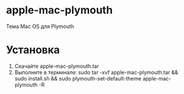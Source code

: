 # apple-mac-plymouth
Тема Mac OS для Plymouth
# Установка
1. Скачайте apple-mac-plymouth.tar
2. Выполните в терминале: sudo tar -xvf apple-mac-plymouth.tar && sudo install.sh && sudo plymouth-set-default-theme apple-mac-plymouth -R
